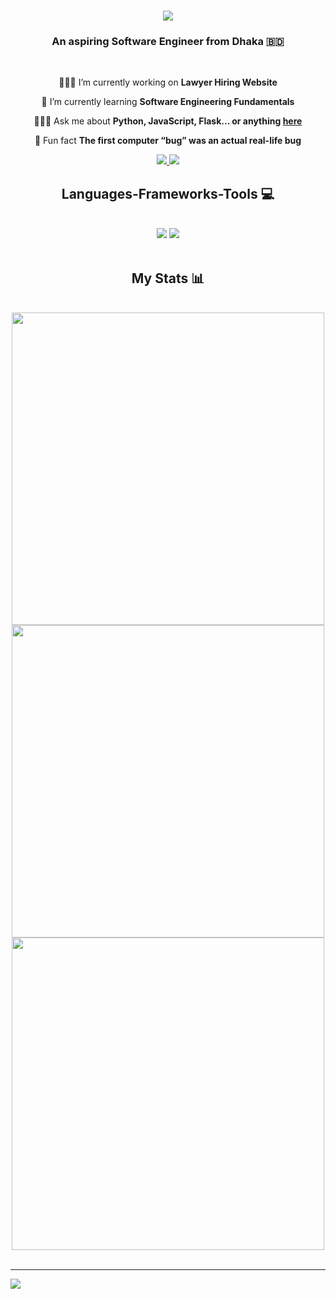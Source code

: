 <h1 align="center">
    <img src="https://readme-typing-svg.herokuapp.com/?font=Righteous&size=35&center=true&vCenter=true&width=500&height=70&duration=5000&lines=Hi+There!+👋;+I'm+Rizwanul+Islam!;" />
</h1>

<h3 align="center">An aspiring Software Engineer from Dhaka 🇧🇩</h3>

<br/>

<div align="center">
 
 👨🏻‍💻 I’m currently working on **Lawyer Hiring Website**
 
 📖 I’m currently learning **Software Engineering Fundamentals**
 
 🙋🏻‍♂️ Ask me about **Python, JavaScript, Flask... or anything [here](https://github.com/RizBits14/RizBits14/issues)**

 🫨 Fun fact **The first computer “bug” was an actual real-life bug**

 </div>
 
<div align="center"> 
  <a href="mailto:mohammad.rizwanul.islam12014@gmail.com" target="_blank">
    <img src="https://img.shields.io/badge/Gmail-333333?style=for-the-badge&logo=gmail&logoColor=red" />
  </a>
  <a href="https://linkedin.com/in/#" target="_blank">
    <img src="https://img.shields.io/badge/LinkedIn-0077B5?style=for-the-badge&logo=linkedin&logoColor=white" target="_blank" />
  </a>
</div>
 
<h2 align="center">Languages-Frameworks-Tools 💻</h2>
<br/>
<div align="center">
    <img src="https://skillicons.dev/icons?i=html,css,tailwind,python,flask,js,react,mysql,github"/>
    <img src="https://skillicons.dev/icons?i=vscode,firebase,ubuntu,raspberrypi,latex,netlify"/><br>
</div>

<br/>

<h2 align="center">My Stats 📊</h2>
<br>
<div align=center>
  <img width=500 src="https://github-readme-stats.vercel.app/api?username=RizBits14&theme=react&show_icons=true&hide_border=true&count_private=true" alt=""/>
  <img width=500 src="https://github-readme-streak-stats.herokuapp.com/?user=RizBits14&theme=react&hide_border=true" alt=""/>
  <img width=500 src="https://github-readme-stats.vercel.app/api/top-langs/?username=RizBits14&theme=react&show_icons=true&hide_border=true&layout=donut" alt=""/>
</div>
<br/>

---

[![](https://visitcount.itsvg.in/api?id=RizBits14&label=Profile%20Views&color=8&icon=2&pretty=true)](https://visitcount.itsvg.in)
